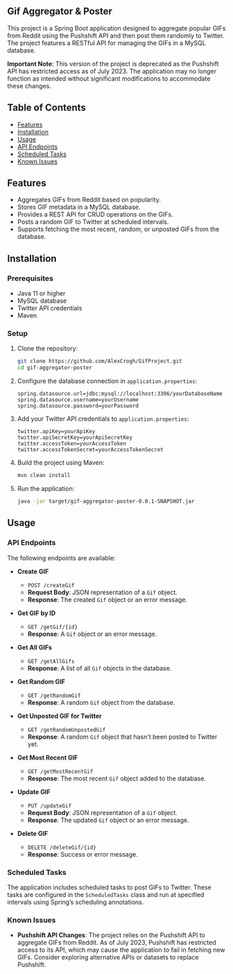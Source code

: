 ## Gif Aggregator & Poster

This project is a Spring Boot application designed to aggregate popular GIFs from Reddit using the Pushshift API and then post them randomly to Twitter. The project features a RESTful API for managing the GIFs in a MySQL database.

**Important Note**: This version of the project is deprecated as the Pushshift API has restricted access as of July 2023. The application may no longer function as intended without significant modifications to accommodate these changes.

## Table of Contents

- [Features](#features)
- [Installation](#installation)
- [Usage](#usage)
- [API Endpoints](#api-endpoints)
- [Scheduled Tasks](#scheduled-tasks)
- [Known Issues](#known-issues)

## Features

- Aggregates GIFs from Reddit based on popularity.
- Stores GIF metadata in a MySQL database.
- Provides a REST API for CRUD operations on the GIFs.
- Posts a random GIF to Twitter at scheduled intervals.
- Supports fetching the most recent, random, or unposted GIFs from the database.

## Installation

### Prerequisites

- Java 11 or higher
- MySQL database
- Twitter API credentials
- Maven

### Setup

1. Clone the repository:

    ```bash
    git clone https://github.com/AlexCrogh/GifProject.git
    cd gif-aggregator-poster
    ```

2. Configure the database connection in `application.properties`:

    ```properties
    spring.datasource.url=jdbc:mysql://localhost:3306/yourDatabaseName
    spring.datasource.username=yourUsername
    spring.datasource.password=yourPassword
    ```

3. Add your Twitter API credentials to `application.properties`:

    ```properties
    twitter.apiKey=yourApiKey
    twitter.apiSecretKey=yourApiSecretKey
    twitter.accessToken=yourAccessToken
    twitter.accessTokenSecret=yourAccessTokenSecret
    ```

4. Build the project using Maven:

    ```bash
    mvn clean install
    ```

5. Run the application:

    ```bash
    java -jar target/gif-aggregator-poster-0.0.1-SNAPSHOT.jar
    ```

## Usage

### API Endpoints

The following endpoints are available:

- **Create GIF**
    - `POST /createGif`
    - **Request Body**: JSON representation of a `Gif` object.
    - **Response**: The created `Gif` object or an error message.

- **Get GIF by ID**
    - `GET /getGif/{id}`
    - **Response**: A `Gif` object or an error message.

- **Get All GIFs**
    - `GET /getAllGifs`
    - **Response**: A list of all `Gif` objects in the database.

- **Get Random GIF**
    - `GET /getRandomGif`
    - **Response**: A random `Gif` object from the database.

- **Get Unposted GIF for Twitter**
    - `GET /getRandomUnpostedGif`
    - **Response**: A random `Gif` object that hasn't been posted to Twitter yet.

- **Get Most Recent GIF**
    - `GET /getMostRecentGif`
    - **Response**: The most recent `Gif` object added to the database.

- **Update GIF**
    - `PUT /updateGif`
    - **Request Body**: JSON representation of a `Gif` object.
    - **Response**: The updated `Gif` object or an error message.

- **Delete GIF**
    - `DELETE /deleteGif/{id}`
    - **Response**: Success or error message.

### Scheduled Tasks

The application includes scheduled tasks to post GIFs to Twitter. These tasks are configured in the `ScheduledTasks` class and run at specified intervals using Spring’s scheduling annotations.

### Known Issues

- **Pushshift API Changes**: The project relies on the Pushshift API to aggregate GIFs from Reddit. As of July 2023, Pushshift has restricted access to its API, which may cause the application to fail in fetching new GIFs. Consider exploring alternative APIs or datasets to replace Pushshift.




